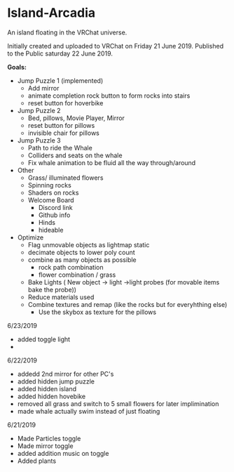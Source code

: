 # Island-Arcadia
An island floating in the VRChat universe. 

Initially created and uploaded to VRChat on Friday 21 June 2019. 
Published to the Public saturday 22 June 2019.

<b>Goals:</b> 
  - Jump Puzzle 1 (implemented)
    - Add mirror
    - animate completion rock button to form rocks into stairs
    - reset button for hoverbike
  - Jump Puzzle 2
    - Bed, pillows, Movie Player, Mirror
    - reset button for pillows
    - invisible chair for pillows
  - Jump Puzzle 3
    - Path to ride the Whale
    - Colliders and seats on the whale
    - Fix whale animation to be fluid all the way through/around
  - Other
    - Grass/ illuminated flowers
    - Spinning rocks
    - Shaders on rocks
    - Welcome Board
      - Discord link
      - Github info
      - Hinds
      - hideable
  - Optimize
    - Flag unmovable objects as lightmap static
    - decimate objects to lower poly count
    - combine as many objects as possible 
      - rock path combination
      - flower combination / grass
    - Bake Lights ( New object -> light ->light probes (for movable items bake the probe))
    - Reduce materials used
    - Combine textures and remap (like the rocks but for everyhthing else)
       - Use the skybox as texture for the pillows

6/23/2019
  - added toggle light
  - 

6/22/2019
  - addedd 2nd mirror for other PC's
  - added hidden jump puzzle
  - added hidden island
  - added hidden hovebike
  - removed all grass and switch to 5 small flowers for later implimination
  - made whale actually swim instead of just floating
  
6/21/2019
  - Made Particles toggle
  - Made mirror toggle
  - added addition music on toggle
  - Added plants
